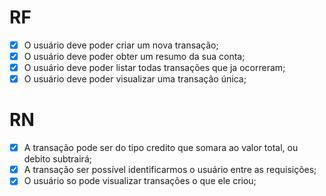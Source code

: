 # RF 

- [x] O usuário deve poder criar um nova transação;
- [x] O usuário deve poder obter um resumo da sua conta;
- [x] O usuário deve poder listar todas transações que ja ocorreram;
- [x] O usuário deve poder visualizar uma transação única;

# RN

- [x] A transação pode ser do tipo credito que somara ao valor total, ou debito subtrairá;
- [x] A transação ser possível identificarmos o usuário entre as requisições;
- [x] O usuário so pode visualizar transações o que ele criou;
